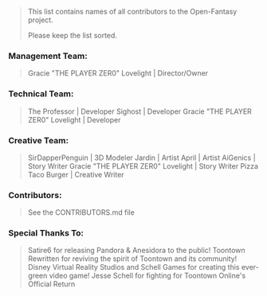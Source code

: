 > This list contains names of all contributors to the Open-Fantasy project.
>
> Please keep the list sorted.

### Management Team:
> Gracie "THE PLAYER ZER0" Lovelight | Director/Owner

### Technical Team:
> The Professor | Developer
> Sighost | Developer
> Gracie "THE PLAYER ZER0" Lovelight | Developer

### Creative Team:
> SirDapperPenguin | 3D Modeler
> Jardin | Artist
> April | Artist
> AiGenics | Story Writer
> Gracie "THE PLAYER ZER0" Lovelight | Story Writer
> Pizza Taco Burger | Creative Writer

### Contributors:

> See the CONTRIBUTORS.md file

### Special Thanks To:
> Satire6 for releasing Pandora & Anesidora to the public!
> Toontown Rewritten for reviving the spirit of Toontown and its community!
> Disney Virtual Reality Studios and Schell Games for creating this ever-green video game!
> Jesse Schell for fighting for Toontown Online's Official Return
